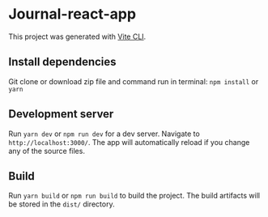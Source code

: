 # Journal-react-app

This project was generated with [Vite CLI](https://vitejs.dev/).

## Install dependencies
Git clone or download zip file and command run  in terminal:  `npm install` or `yarn`

## Development server

Run `yarn dev` or `npm run dev` for a dev server. Navigate to `http://localhost:3000/`. The app will automatically reload if you change any of the source files.

## Build

Run `yarn build` or `npm run build` to build the project. The build artifacts will be stored in the `dist/` directory.



